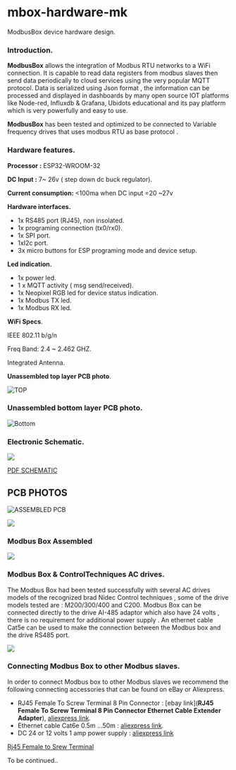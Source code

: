 # mbox-hardware-mk
ModbusBox device hardware design.

### Introduction.

**ModbusBox**    allows the integration of Modbus RTU networks to a WiFi connection. It is capable to  read data registers  from modbus slaves  then send data periodically  to cloud services using the very popular MQTT protocol. Data is serialized  using  Json format , the information can be processed and displayed in dashboards  by many open source IOT platforms like Node-red, Influxdb & Grafana,  Ubidots educational and  its pay platform which is very powerfully and easy to use. 

**ModbusBox**  has been tested and optimized to be connected to  Variable frequency drives that uses  modbus RTU as base protocol .

### Hardware features.

**Processor :** ESP32-WROOM-32 

**DC Input :** 7~ 26v ( step down dc buck regulator).

**Current consumption:** <100ma when DC input =20 ~27v

**Hardware interfaces.**

- 1x RS485 port (RJ45), non insolated.
- 1x programing connection (tx0/rx0).
- 1x SPI port.
- 1xI2c port.
- 3x micro buttons for ESP programing mode and device setup.

**Led indication.**

- 1x power led.
- 1 x MQTT activity ( msg send/received).
- 1x  Neopixel  RGB  led for device status indication.
- 1x Modbus TX led.
- 1x Modbus RX led.

**WiFi Specs**.

IEEE 802.11 b/g/n

Freq Band: 2.4 ~ 2.462 GHZ.

Integrated Antenna.

**Unassembled top layer  PCB photo**.

![TOP](https://github.com/iotbits-llc/mbox-hardware-mk/blob/master/images/tpcb1.jpg)



### Unassembled bottom  layer  PCB photo.



![Bottom](https://github.com/iotbits-llc/mbox-hardware-mk/blob/master/images/bpcb1.jpg)



### Electronic Schematic.

![](https://github.com/iotbits-llc/mbox-hardware-mk/blob/master/images/mboxschematic.jpg)

[PDF SCHEMATIC](https://github.com/iotbits-llc/mbox-hardware-mk/blob/master/docs/modbusbox.pdf)

## PCB PHOTOS 

![ASSEMBLED PCB](https://github.com/iotbits-llc/mbox-hardware-mk/blob/master/images/mbx2.jpg)

![](https://github.com/iotbits-llc/mbox-hardware-mk/blob/master/images/mbx3.jpg)

### Modbus  Box Assembled  

![](https://github.com/iotbits-us/mbox-hardware-mk/blob/master/images/Mbox%20Connector.jpg)

###  Modbus Box & ControlTechniques AC drives.

The Modbus Box had been tested successfully  with several AC drives  models of the recognized brad Nidec Control techniques , some of the  drive models tested are : M200/300/400 and C200.  Modbus Box can be connected directly to the drive AI-485 adaptor which also have 24 volts , there is no requirement for additional power supply . An ethernet cable Cat5e  can be used to  make the connection  between the Modbus box and the drive RS485 port.

![](https://github.com/iotbits-us/mbox-hardware-mk/blob/master/images/Mbox-CT%20drives.jpg)

### Connecting Modbus Box to other Modbus slaves.

In order to connect Modbus box to other Modbus slaves we recommend the following  connecting accessories  that can be found on eBay or Aliexpress.

- RJ45 Female To Screw Terminal 8 Pin Connector :  [ebay link](**RJ45 Female To Screw Terminal 8 Pin Connector Ethernet Cable Extender Adapter**), [aliexpress link](https://www.aliexpress.com/item/32999037495.html?spm=a2g0o.productlist.0.0.21a565d7lVaozt&algo_pvid=d795203f-b1a4-4b95-bd85-08aafb6c9047&algo_expid=d795203f-b1a4-4b95-bd85-08aafb6c9047-3&btsid=baff936b-99e3-4e44-be2d-e5796b4b197a&ws_ab_test=searchweb0_0%2Csearchweb201602_3%2Csearchweb201603_52).
- Ethernet cable Cat6e 0.5m ...50m : [aliexpress link](https://www.aliexpress.com/item/32694241950.html?spm=a2g0o.productlist.0.0.9092403dVuzqNC&algo_pvid=769067d0-d6fb-4676-b6cb-d6e4e51600fe&algo_expid=769067d0-d6fb-4676-b6cb-d6e4e51600fe-0&btsid=7b7bc02a-cc6a-4bed-9a7c-db1720ab03a8&ws_ab_test=searchweb0_0%2Csearchweb201602_3%2Csearchweb201603_52).
- DC 24 or 12 volts 1 amp  power supply : [aliexpress link ](https://www.aliexpress.com/item/33014882564.html?spm=a2g0o.productlist.0.0.2c112a5dqVQcpi&algo_pvid=156211e4-a33d-4b1b-8fa4-83e324b6f369&algo_expid=156211e4-a33d-4b1b-8fa4-83e324b6f369-2&btsid=9af3999f-a54b-44a6-b236-d98386595c6f&ws_ab_test=searchweb0_0%2Csearchweb201602_3%2Csearchweb201603_52)

[Rj45 Female to Srew Terminal](https://github.com/iotbits-us/mbox-hardware-mk/blob/master/images/Modbus%20Adaptor.jpg)

To be continued.. 



























 

